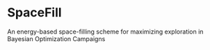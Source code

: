 # SpaceFill
 An energy-based space-filling scheme for maximizing exploration in Bayesian Optimization Campaigns
